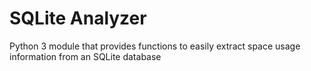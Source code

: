 # SQLite Analyzer
Python 3 module that provides functions to easily extract space usage information from an SQLite database
